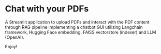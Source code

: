 # Chat with your PDFs

A Streamlit application to upload PDFs and interact with the PDF content through RAG pipeline implementing a chatbot GUI utilizing Langchain framework, Hugging Face embedding, FAISS vectorstore (indexer) and LLM (OpenAI).

Enjoy!